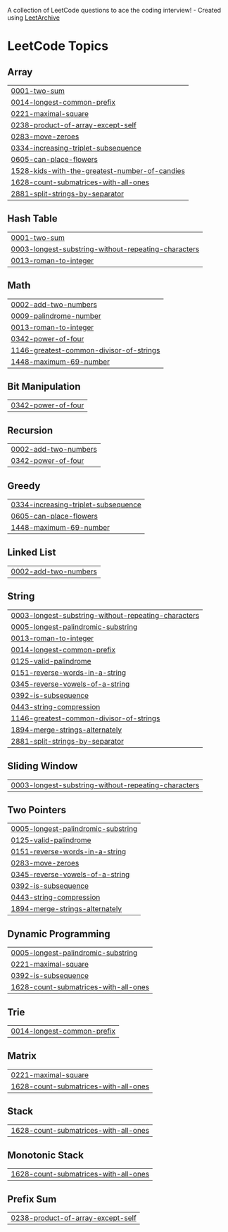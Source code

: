 A collection of LeetCode questions to ace the coding interview! - Created using [LeetArchive](https://github.com/anujlunawat/LeetArchive)


<!---LeetCode Topics Start-->
# LeetCode Topics
## Array
|  |
| ------- |
| [0001-two-sum](https://github.com/mynameisunavailable/Leetcode/tree/main/LeetCode/Easy/0001-two-sum) |
| [0014-longest-common-prefix](https://github.com/mynameisunavailable/Leetcode/tree/main/LeetCode/Easy/0014-longest-common-prefix) |
| [0221-maximal-square](https://github.com/mynameisunavailable/Leetcode/tree/main/LeetCode/Medium/0221-maximal-square) |
| [0238-product-of-array-except-self](https://github.com/mynameisunavailable/Leetcode/tree/main/LeetCode/Medium/0238-product-of-array-except-self) |
| [0283-move-zeroes](https://github.com/mynameisunavailable/Leetcode/tree/main/LeetCode/Easy/0283-move-zeroes) |
| [0334-increasing-triplet-subsequence](https://github.com/mynameisunavailable/Leetcode/tree/main/LeetCode/Medium/0334-increasing-triplet-subsequence) |
| [0605-can-place-flowers](https://github.com/mynameisunavailable/Leetcode/tree/main/LeetCode/Easy/0605-can-place-flowers) |
| [1528-kids-with-the-greatest-number-of-candies](https://github.com/mynameisunavailable/Leetcode/tree/main/LeetCode/Easy/1528-kids-with-the-greatest-number-of-candies) |
| [1628-count-submatrices-with-all-ones](https://github.com/mynameisunavailable/Leetcode/tree/main/LeetCode/Medium/1628-count-submatrices-with-all-ones) |
| [2881-split-strings-by-separator](https://github.com/mynameisunavailable/Leetcode/tree/main/LeetCode/Easy/2881-split-strings-by-separator) |
## Hash Table
|  |
| ------- |
| [0001-two-sum](https://github.com/mynameisunavailable/Leetcode/tree/main/LeetCode/Easy/0001-two-sum) |
| [0003-longest-substring-without-repeating-characters](https://github.com/mynameisunavailable/Leetcode/tree/main/LeetCode/Medium/0003-longest-substring-without-repeating-characters) |
| [0013-roman-to-integer](https://github.com/mynameisunavailable/Leetcode/tree/main/LeetCode/Easy/0013-roman-to-integer) |
## Math
|  |
| ------- |
| [0002-add-two-numbers](https://github.com/mynameisunavailable/Leetcode/tree/main/LeetCode/Medium/0002-add-two-numbers) |
| [0009-palindrome-number](https://github.com/mynameisunavailable/Leetcode/tree/main/LeetCode/Easy/0009-palindrome-number) |
| [0013-roman-to-integer](https://github.com/mynameisunavailable/Leetcode/tree/main/LeetCode/Easy/0013-roman-to-integer) |
| [0342-power-of-four](https://github.com/mynameisunavailable/Leetcode/tree/main/LeetCode/Easy/0342-power-of-four) |
| [1146-greatest-common-divisor-of-strings](https://github.com/mynameisunavailable/Leetcode/tree/main/LeetCode/Easy/1146-greatest-common-divisor-of-strings) |
| [1448-maximum-69-number](https://github.com/mynameisunavailable/Leetcode/tree/main/LeetCode/Easy/1448-maximum-69-number) |
## Bit Manipulation
|  |
| ------- |
| [0342-power-of-four](https://github.com/mynameisunavailable/Leetcode/tree/main/LeetCode/Easy/0342-power-of-four) |
## Recursion
|  |
| ------- |
| [0002-add-two-numbers](https://github.com/mynameisunavailable/Leetcode/tree/main/LeetCode/Medium/0002-add-two-numbers) |
| [0342-power-of-four](https://github.com/mynameisunavailable/Leetcode/tree/main/LeetCode/Easy/0342-power-of-four) |
## Greedy
|  |
| ------- |
| [0334-increasing-triplet-subsequence](https://github.com/mynameisunavailable/Leetcode/tree/main/LeetCode/Medium/0334-increasing-triplet-subsequence) |
| [0605-can-place-flowers](https://github.com/mynameisunavailable/Leetcode/tree/main/LeetCode/Easy/0605-can-place-flowers) |
| [1448-maximum-69-number](https://github.com/mynameisunavailable/Leetcode/tree/main/LeetCode/Easy/1448-maximum-69-number) |
## Linked List
|  |
| ------- |
| [0002-add-two-numbers](https://github.com/mynameisunavailable/Leetcode/tree/main/LeetCode/Medium/0002-add-two-numbers) |
## String
|  |
| ------- |
| [0003-longest-substring-without-repeating-characters](https://github.com/mynameisunavailable/Leetcode/tree/main/LeetCode/Medium/0003-longest-substring-without-repeating-characters) |
| [0005-longest-palindromic-substring](https://github.com/mynameisunavailable/Leetcode/tree/main/LeetCode/Medium/0005-longest-palindromic-substring) |
| [0013-roman-to-integer](https://github.com/mynameisunavailable/Leetcode/tree/main/LeetCode/Easy/0013-roman-to-integer) |
| [0014-longest-common-prefix](https://github.com/mynameisunavailable/Leetcode/tree/main/LeetCode/Easy/0014-longest-common-prefix) |
| [0125-valid-palindrome](https://github.com/mynameisunavailable/Leetcode/tree/main/LeetCode/Easy/0125-valid-palindrome) |
| [0151-reverse-words-in-a-string](https://github.com/mynameisunavailable/Leetcode/tree/main/LeetCode/Medium/0151-reverse-words-in-a-string) |
| [0345-reverse-vowels-of-a-string](https://github.com/mynameisunavailable/Leetcode/tree/main/LeetCode/Easy/0345-reverse-vowels-of-a-string) |
| [0392-is-subsequence](https://github.com/mynameisunavailable/Leetcode/tree/main/LeetCode/Easy/0392-is-subsequence) |
| [0443-string-compression](https://github.com/mynameisunavailable/Leetcode/tree/main/LeetCode/Medium/0443-string-compression) |
| [1146-greatest-common-divisor-of-strings](https://github.com/mynameisunavailable/Leetcode/tree/main/LeetCode/Easy/1146-greatest-common-divisor-of-strings) |
| [1894-merge-strings-alternately](https://github.com/mynameisunavailable/Leetcode/tree/main/LeetCode/Easy/1894-merge-strings-alternately) |
| [2881-split-strings-by-separator](https://github.com/mynameisunavailable/Leetcode/tree/main/LeetCode/Easy/2881-split-strings-by-separator) |
## Sliding Window
|  |
| ------- |
| [0003-longest-substring-without-repeating-characters](https://github.com/mynameisunavailable/Leetcode/tree/main/LeetCode/Medium/0003-longest-substring-without-repeating-characters) |
## Two Pointers
|  |
| ------- |
| [0005-longest-palindromic-substring](https://github.com/mynameisunavailable/Leetcode/tree/main/LeetCode/Medium/0005-longest-palindromic-substring) |
| [0125-valid-palindrome](https://github.com/mynameisunavailable/Leetcode/tree/main/LeetCode/Easy/0125-valid-palindrome) |
| [0151-reverse-words-in-a-string](https://github.com/mynameisunavailable/Leetcode/tree/main/LeetCode/Medium/0151-reverse-words-in-a-string) |
| [0283-move-zeroes](https://github.com/mynameisunavailable/Leetcode/tree/main/LeetCode/Easy/0283-move-zeroes) |
| [0345-reverse-vowels-of-a-string](https://github.com/mynameisunavailable/Leetcode/tree/main/LeetCode/Easy/0345-reverse-vowels-of-a-string) |
| [0392-is-subsequence](https://github.com/mynameisunavailable/Leetcode/tree/main/LeetCode/Easy/0392-is-subsequence) |
| [0443-string-compression](https://github.com/mynameisunavailable/Leetcode/tree/main/LeetCode/Medium/0443-string-compression) |
| [1894-merge-strings-alternately](https://github.com/mynameisunavailable/Leetcode/tree/main/LeetCode/Easy/1894-merge-strings-alternately) |
## Dynamic Programming
|  |
| ------- |
| [0005-longest-palindromic-substring](https://github.com/mynameisunavailable/Leetcode/tree/main/LeetCode/Medium/0005-longest-palindromic-substring) |
| [0221-maximal-square](https://github.com/mynameisunavailable/Leetcode/tree/main/LeetCode/Medium/0221-maximal-square) |
| [0392-is-subsequence](https://github.com/mynameisunavailable/Leetcode/tree/main/LeetCode/Easy/0392-is-subsequence) |
| [1628-count-submatrices-with-all-ones](https://github.com/mynameisunavailable/Leetcode/tree/main/LeetCode/Medium/1628-count-submatrices-with-all-ones) |
## Trie
|  |
| ------- |
| [0014-longest-common-prefix](https://github.com/mynameisunavailable/Leetcode/tree/main/LeetCode/Easy/0014-longest-common-prefix) |
## Matrix
|  |
| ------- |
| [0221-maximal-square](https://github.com/mynameisunavailable/Leetcode/tree/main/LeetCode/Medium/0221-maximal-square) |
| [1628-count-submatrices-with-all-ones](https://github.com/mynameisunavailable/Leetcode/tree/main/LeetCode/Medium/1628-count-submatrices-with-all-ones) |
## Stack
|  |
| ------- |
| [1628-count-submatrices-with-all-ones](https://github.com/mynameisunavailable/Leetcode/tree/main/LeetCode/Medium/1628-count-submatrices-with-all-ones) |
## Monotonic Stack
|  |
| ------- |
| [1628-count-submatrices-with-all-ones](https://github.com/mynameisunavailable/Leetcode/tree/main/LeetCode/Medium/1628-count-submatrices-with-all-ones) |
## Prefix Sum
|  |
| ------- |
| [0238-product-of-array-except-self](https://github.com/mynameisunavailable/Leetcode/tree/main/LeetCode/Medium/0238-product-of-array-except-self) |
<!---LeetCode Topics End-->